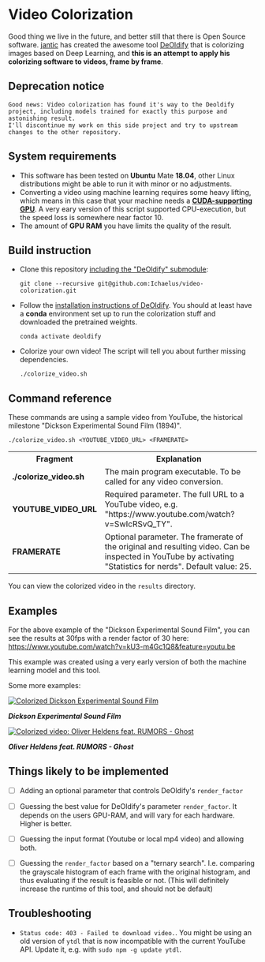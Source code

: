 # Video Colorization
Good thing we live in the future, and better still that there is Open Source software.
[jantic](https://github.com/jantic) has created the awesome tool [DeOldify](https://github.com/jantic/DeOldify) that is colorizing images based on Deep Learning, and **this is an attempt to apply his colorizing software to videos, frame by frame**.


## Deprecation notice
```
Good news: Video colorization has found it's way to the Deoldify project, including models trained for exactly this purpose and astonishing result.
I'll discontinue my work on this side project and try to upstream changes to the other repository. 
```

## System requirements
* This software has been tested on **Ubuntu** Mate **18.04**, other Linux distributions might be able to run it with minor or no adjustments.
* Converting a video using machine learning requires some heavy lifting, which means in this case that your machine needs a **[CUDA-supporting GPU](https://developer.nvidia.com/cuda-gpus)**. A very eary version of this script supported CPU-execution, but the speed loss is somewhere near factor 10.
* The amount of **GPU RAM** you have limits the quality of the result.

## Build instruction
* Clone this repository [including the "DeOldify" submodule](https://blog.github.com/2016-02-01-working-with-submodules/):

  `git clone --recursive git@github.com:Ichaelus/video-colorization.git`

* Follow the [installation instructions of DeOldify](https://github.com/jantic/DeOldify/#easy-install). You should at least have a **conda** environment set up to run the colorization stuff and downloaded the pretrained weights.

  `conda activate deoldify`

* Colorize your own video! The script will tell you about further missing dependencies.

  `./colorize_video.sh`

## Command reference
These commands are using a sample video from YouTube, the historical milestone "Dickson Experimental Sound Film (1894)".

`./colorize_video.sh <YOUTUBE_VIDEO_URL> <FRAMERATE>`

<table>
  <tr>
    <th>Fragment</th>
    <th>Explanation</th>
  </tr>
  <tr>
    <td><b>./colorize_video.sh</b></td>
    <td>The main program executable. To be called for any video conversion.</td>
  </tr>
  </tr>
  <tr>
    <td><b>YOUTUBE_VIDEO_URL</b></td>
    <td>Required parameter. The full URL to a YouTube video, e.g. "https://www.youtube.com/watch?v=SwIcRSvQ_TY".</td>
  </tr>
  </tr>
  <tr>
    <td><b>FRAMERATE</b></td>
    <td>Optional parameter. The framerate of the original and resulting video. Can be inspected in YouTube by activating "Statistics for nerds". Default value: 25.</td>
  </tr>
</table>


You can view the colorized video in the `results` directory.

## Examples
For the above example of the "Dickson Experimental Sound Film", you can see the results at 30fps with a render factor of 30 here:
https://www.youtube.com/watch?v=kU3-m4Gc1Q8&feature=youtu.be

This example was created using a very early version of both the machine learning model and this tool.

Some more examples:

[![Colorized Dickson Experimental Sound Film](https://img.youtube.com/vi/kU3-m4Gc1Q8/0.jpg)](https://www.youtube.com/watch?v=kU3-m4Gc1Q8 "Colorized Dickson Experimental Sound Film")

_**Dickson Experimental Sound Film**_

[![Colorized video: Oliver Heldens feat. RUMORS - Ghost](https://img.youtube.com/vi/1hGzCKObrlY/0.jpg)](https://www.youtube.com/watch?v=1hGzCKObrlY "Oliver Heldens feat. RUMORS - Ghost")

_**Oliver Heldens feat. RUMORS - Ghost**_


## Things likely to be implemented 

* [ ] Adding an optional parameter that controls DeOldify's `render_factor`
* [ ] Guessing the best value for DeOldify's parameter `render_factor`. It depends on the users GPU-RAM, and will vary for each hardware. Higher is better.
* [ ] Guessing the input format (Youtube or local mp4 video) and allowing both.
* [ ] Guessing the `render_factor` based on a "ternary search". I.e. comparing the grayscale histogram of each frame with the original histogram, and thus evaluating if the result is feasible or not. (This will definitely increase the runtime of this tool, and should not be default)


## Troubleshooting

* `Status code: 403 - Failed to download video.`. You might be using an old version of `ytdl` that is now incompatible with the current YouTube API. Update it, e.g. with `sudo npm -g update ytdl`.